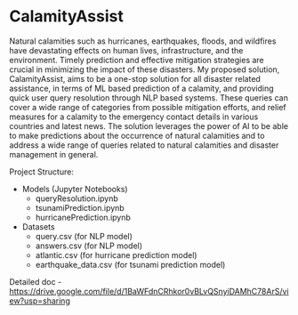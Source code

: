 # CalamityAssist

Natural calamities such as hurricanes, earthquakes, floods, and wildfires have devastating effects on human lives, infrastructure, and the environment. Timely prediction and effective mitigation strategies are crucial in minimizing the impact of these disasters. My proposed solution, CalamityAssist, aims to be a one-stop solution for all disaster related assistance, in terms of ML based prediction of a calamity, and providing quick user query resolution through NLP based systems. These queries can cover a wide range of categories from possible mitigation efforts, and relief measures for a calamity to the emergency contact details in various countries and latest news. The solution leverages the power of AI to be able to make predictions about the occurrence of natural calamities and to address a wide range of queries related to natural calamities and disaster management in general.

Project Structure:
  - Models
     (Jupyter Notebooks)
      - queryResolution.ipynb
      - tsunamiPrediction.ipynb
      - hurricanePrediction.ipynb
  - Datasets
      - query.csv (for NLP model)
      - answers.csv (for NLP model)
      - atlantic.csv (for hurricane prediction model)
      - earthquake_data.csv (for tsunami prediction model)

Detailed doc - https://drive.google.com/file/d/1BaWFdnCRhkor0vBLvQSnyiDAMhC78ArS/view?usp=sharing
